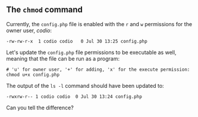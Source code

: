 ## The `chmod` command

Currently, the `config.php` file is enabled with the `r` and `w` permissions for the owner user, _codio_: 

```
-rw-rw-r-x  1 codio codio   0 Jul 30 13:25 config.php
```

Let's update the `config.php` file permissions to be executable as well, meaning that the file can be run as a program:

```
# 'u' for owner user, '+' for adding, 'x' for the execute permission:
chmod u+x config.php
```

The output of the `ls -l` command should have been updated to: 

```
-rwxrw-r-- 1 codio codio  0 Jul 30 13:24 config.php
```

Can you tell the difference? 